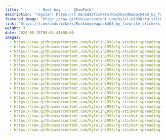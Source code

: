 ```yaml
---
title: "‌       ◜ 𝖱𝗈𝖼𝗄‌ 𝖻ø𝗒  ៸ ៸  @DewPack"
description: "regular: https://t.me/addstickers/Rockboydewpack468_by_favorite_stickers_bot"
featured_image: "https://raw.githubusercontent.com/kylelin1998/tg-sticker-spreading-worldwide-images/main/img/b56b74e8-3f17-4110-823e-fa654206ecc7.jpg"
link: "https://t.me/addstickers/Rockboydewpack468_by_favorite_stickers_bot"
weight: 3
date: 2024-05-15T08:04:44+08:00
images:
  - https://raw.githubusercontent.com/kylelin1998/tg-sticker-spreading-worldwide-images/main/img/b56b74e8-3f17-4110-823e-fa654206ecc7.jpg
  - https://raw.githubusercontent.com/kylelin1998/tg-sticker-spreading-worldwide-images/main/img/0159a32d-d0b7-4f66-a9e2-ee171d2583d8.jpg
  - https://raw.githubusercontent.com/kylelin1998/tg-sticker-spreading-worldwide-images/main/img/e0fba4fa-b2e9-4696-9bfb-19f8a31ead3c.jpg
  - https://raw.githubusercontent.com/kylelin1998/tg-sticker-spreading-worldwide-images/main/img/5a8a1031-5e60-42ec-a287-62eb3f33e108.jpg
  - https://raw.githubusercontent.com/kylelin1998/tg-sticker-spreading-worldwide-images/main/img/f563eacd-ab01-48e9-beda-d14a0cde6616.jpg
  - https://raw.githubusercontent.com/kylelin1998/tg-sticker-spreading-worldwide-images/main/img/e0835f26-bfb4-4691-b1d8-dfdb4e94736a.jpg
  - https://raw.githubusercontent.com/kylelin1998/tg-sticker-spreading-worldwide-images/main/img/450f215b-1729-4907-a579-6521ebc4bab9.jpg
  - https://raw.githubusercontent.com/kylelin1998/tg-sticker-spreading-worldwide-images/main/img/93d11ba3-899d-46dc-8dd7-2bb82a7bc33e.jpg
  - https://raw.githubusercontent.com/kylelin1998/tg-sticker-spreading-worldwide-images/main/img/0a96b846-f68a-439b-a536-9af43ddf4dec.jpg
  - https://raw.githubusercontent.com/kylelin1998/tg-sticker-spreading-worldwide-images/main/img/527addc0-5144-4c90-aa3e-3d925f484907.jpg
  - https://raw.githubusercontent.com/kylelin1998/tg-sticker-spreading-worldwide-images/main/img/80d0763b-1aa8-435f-8d07-3d11dbe7efef.jpg
  - https://raw.githubusercontent.com/kylelin1998/tg-sticker-spreading-worldwide-images/main/img/0f9d2036-a568-4414-b85d-bb9a4837147b.jpg
  - https://raw.githubusercontent.com/kylelin1998/tg-sticker-spreading-worldwide-images/main/img/af00b7ab-fa42-4b2c-9cf4-d7691426a28f.jpg
  - https://raw.githubusercontent.com/kylelin1998/tg-sticker-spreading-worldwide-images/main/img/e8c1c8cf-600d-4d29-83e4-bce82a0c0565.jpg
  - https://raw.githubusercontent.com/kylelin1998/tg-sticker-spreading-worldwide-images/main/img/e369c75e-9158-4ca5-8cc8-68008d01f304.jpg
  - https://raw.githubusercontent.com/kylelin1998/tg-sticker-spreading-worldwide-images/main/img/1779034c-407f-4f66-88b1-b07659d55865.jpg
  - https://raw.githubusercontent.com/kylelin1998/tg-sticker-spreading-worldwide-images/main/img/ab8a7ca5-22ac-4b0a-84da-8c58cbb57794.jpg
  - https://raw.githubusercontent.com/kylelin1998/tg-sticker-spreading-worldwide-images/main/img/b117e1bc-d9d5-4e71-bb57-e9b7caa7b7ac.jpg
  - https://raw.githubusercontent.com/kylelin1998/tg-sticker-spreading-worldwide-images/main/img/a42161d4-e3dc-4581-bc79-2056c4ee5a7f.jpg
  - https://raw.githubusercontent.com/kylelin1998/tg-sticker-spreading-worldwide-images/main/img/af5fd4eb-f000-46c1-9161-b6e33ea9c889.jpg
---
```

